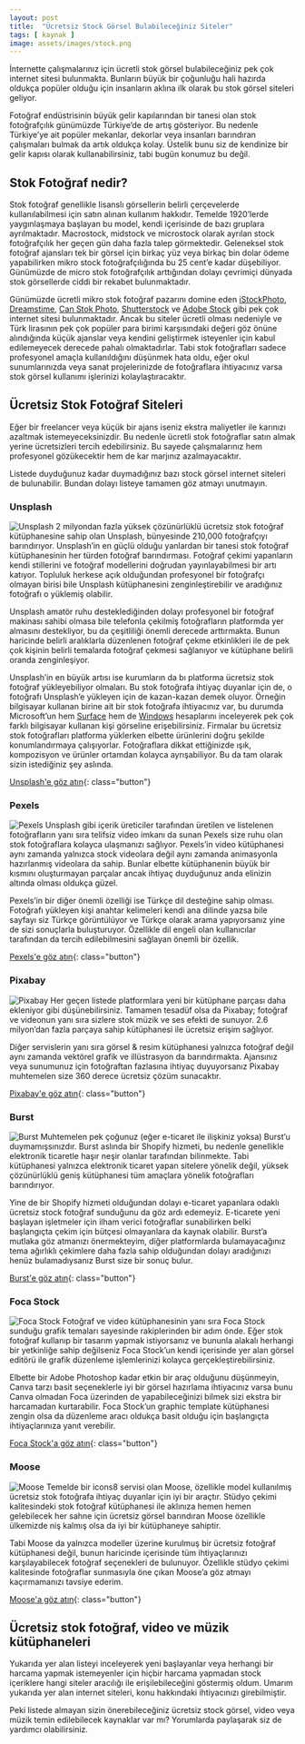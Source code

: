 ```yaml
---
layout: post
title:  "Ücretsiz Stock Görsel Bulabileceğiniz Siteler"
tags: [ kaynak ]
image: assets/images/stock.png
---
```

İnternette çalışmalarınız için ücretli stok görsel bulabileceğiniz pek çok internet sitesi bulunmakta. Bunların büyük bir çoğunluğu hali hazırda oldukça popüler olduğu için insanların aklına ilk olarak bu stok görsel siteleri geliyor.

Fotoğraf endüstrisinin büyük gelir kapılarından bir tanesi olan stok fotoğrafçılık günümüzde Türkiye’de de artış gösteriyor. Bu nedenle Türkiye’ye ait popüler mekanlar, dekorlar veya insanları barındıran çalışmaları bulmak da artık oldukça kolay. Üstelik bunu siz de kendinize bir gelir kapısı olarak kullanabilirsiniz, tabi bugün konumuz bu değil.

## Stok Fotoğraf nedir?
Stok fotoğraf genellikle lisanslı görsellerin belirli çerçevelerde kullanılabilmesi için satın alınan kullanım hakkıdır. Temelde 1920’lerde yaygınlaşmaya başlayan bu model, kendi içerisinde de bazı gruplara ayrılmaktadır. Macrostock, midstock ve microstock olarak ayrılan stock fotoğrafçılık her geçen gün daha fazla talep görmektedir. Geleneksel stok fotoğraf ajansları tek bir görsel için birkaç yüz veya birkaç bin dolar ödeme yapabilirken mikro stock fotoğrafçılığında bu 25 cent’e kadar düşebiliyor. Günümüzde de micro stok fotoğrafçılık arttığından dolayı çevrimiçi dünyada stok görsellerde ciddi bir rekabet bulunmaktadır.

Günümüzde ücretli mikro stok fotoğraf pazarını domine eden [iStockPhoto](https://www.istockphoto.com), [Dreamstime](https://www.dreamstime.com), [Can Stok Photo](https://www.canstockphoto.com), [Shutterstock](https://www.shutterstock.com) ve [Adobe Stock](https://stock.adobe.com) gibi pek çok internet sitesi bulunmaktadır. Ancak bu siteler ücretli olması nedeniyle ve Türk lirasının pek çok popüler para birimi karşısındaki değeri göz önüne alındığında küçük ajanslar veya kendini geliştirmek isteyenler için kabul edilemeyecek derecede pahalı olmaktadırlar. Tabi stok fotoğrafları sadece profesyonel amaçla kullanıldığını düşünmek hata oldu, eğer okul sunumlarınızda veya sanat projelerinizde de fotoğraflara ihtiyacınız varsa stok görsel kullanımı işlerinizi kolaylaştıracaktır.

## Ücretsiz Stok Fotoğraf Siteleri
Eğer bir freelancer veya küçük bir ajans iseniz ekstra maliyetler ile karınızı azaltmak istemeyeceksinizdir. Bu nedenle ücretli stok fotoğraflar satın almak yerine ücretsizleri tercih edebilirsiniz. Bu sayede çalışmalarınız hem profesyonel gözükecektir hem de kar marjınız azalmayacaktır.

Listede duyduğunuz kadar duymadığınız bazı stock görsel internet siteleri de bulunabilir. Bundan dolayı listeye tamamen göz atmayı unutmayın.

### Unsplash
![Unsplash](/assets/images/unsplash.png)
2 milyondan fazla yüksek çözünürlüklü ücretsiz stok fotoğraf kütüphanesine sahip olan Unsplash, bünyesinde 210,000 fotoğrafçıyı barındırıyor. Unsplash’in en güçlü olduğu yanlardan bir tanesi stok fotoğraf kütüphanesinin her türden fotoğraf barındırması. Fotoğraf çekimi yapanların kendi stillerini ve fotoğraf modellerini doğrudan yayınlayabilmesi bir artı katıyor. Topluluk herkese açık olduğundan profesyonel bir fotoğrafçı olmayan birisi bile Unsplash kütüphanesini zenginleştirebilir ve aradığınız fotoğrafı o yüklemiş olabilir.

Unsplash amatör ruhu desteklediğinden dolayı profesyonel bir fotoğraf makinası sahibi olmasa bile telefonla çekilmiş fotoğrafların platformda yer almasını destekliyor, bu da çeşitliliği önemli derecede arttırmakta. Bunun haricinde belirli aralıklarla düzenlenen fotoğraf çekme etkinlikleri ile de pek çok kişinin belirli temalarda fotoğraf çekmesi sağlanıyor ve kütüphane belirli oranda zenginleşiyor.

Unsplash’in en büyük artısı ise kurumların da bı platforma ücretsiz stok fotoğraf yükleyebiliyor olmaları. Bu stok fotoğrafa ihtiyaç duyanlar için de, o fotoğrafı Unsplash’e yükleyen için de kazan-kazan demek oluyor. Örneğin bilgisayar kullanan birine ait bir stok fotoğrafa ihtiyacınız var, bu durumda Microsoft’un hem [Surface](https://unsplash.com/@surface) hem de [Windows](https://unsplash.com/@windows) hesaplarını inceleyerek pek çok farklı bilgisayar kullanan kişi görseline erişebilirsiniz. Firmalar bu ücretsiz stok fotoğrafları platforma yüklerken elbette ürünlerini doğru şekilde konumlandırmaya çalışıyorlar. Fotoğraflara dikkat ettiğinizde ışık, kompozisyon ve ürünler ortamdan kolayca ayrışabiliyor. Bu da tam olarak sizin istediğiniz şey aslında.

[Unsplash'e göz atın](https://unsplash.com){: class="button"}

### Pexels
![Pexels](/assets/images/pexels.png)
Unsplash gibi içerik üreticiler tarafından üretilen ve listelenen fotoğrafların yanı sıra telifsiz video imkanı da sunan Pexels size  ruhu olan stok fotoğraflara kolayca ulaşmanızı sağlıyor. Pexels’in video kütüphanesi aynı zamanda yalnızca stock videolara değil aynı zamanda animasyonla hazırlanmış videolara da sahip. Bunlar elbette kütüphanenin büyük bir kısmını oluşturmayan parçalar ancak ihtiyaç duyduğunuz anda elinizin altında olması oldukça güzel.

Pexels’in bir diğer önemli özelliği ise Türkçe dil desteğine sahip olması. Fotoğrafı yükleyen kişi anahtar kelimeleri kendi ana dilinde yazsa bile sayfayı siz Türkçe görüntülüyor ve Türkçe olarak arama yapıyorsanız yine de sizi sonuçlarla buluşturuyor. Özellikle dil engeli olan kullanıcılar tarafından da tercih edilebilmesini sağlayan önemli bir özellik.

[Pexels'e göz atın](https://pexels.com){: class="button"}

### Pixabay
![Pixabay](/assets/images/pixabay.png)
Her geçen listede platformlara yeni bir kütüphane parçası daha ekleniyor gibi düşünebilirsiniz. Tamamen tesadüf olsa da Pixabay; fotoğraf ve videonun yanı sıra sizlere stok müzik ve ses efekti de sunuyor. 2.6 milyon’dan fazla parçaya sahip kütüphanesi ile ücretsiz erişim sağlıyor.

Diğer servislerin yanı sıra görsel & resim kütüphanesi yalnızca fotoğraf değil aynı zamanda vektörel grafik ve illüstrasyon da barındırmakta. Ajansınız veya sunumunuz için fotoğraftan fazlasına ihtiyaç duyuyorsanız Pixabay muhtemelen size 360 derece ücretsiz çözüm sunacaktır.

[Pixabay'e göz atın](https://pixabay.com){: class="button"}

### Burst
![Burst](/assets/images/burst.png)
Muhtemelen pek çoğunuz (eğer e-ticaret ile ilişkiniz yoksa) Burst’u duymamışsınızdır. Burst aslında bir Shopify hizmeti, bu nedenle genellikle elektronik ticaretle haşır neşir olanlar tarafından bilinmekte. Tabi kütüphanesi yalnızca elektronik ticaret yapan sitelere yönelik değil, yüksek çözünürlüklü geniş kütüphanesi tüm amaçlara yönelik fotoğrafları barındırıyor.

Yine de bir Shopify hizmeti olduğundan dolayı e-ticaret yapanlara odaklı ücretsiz stock fotoğraf sunduğunu da göz ardı edemeyiz. E-ticarete yeni başlayan işletmeler için ilham verici fotoğraflar sunabilirken belki başlangıçta çekim için bütçesi olmayanlara da kaynak olabilir. Burst’a mutlaka göz atmanızı önermekteyim, diğer platformlarda bulamayacağınız tema ağırlıklı çekimlere daha fazla sahip olduğundan dolayı aradığınızı henüz bulamadıysanız Burst size bir sonuç bulur.

[Burst'e göz atın](https://brust.shopify.com){: class="button"}

### Foca Stock
![Foca Stock](/assets/images/foca-stock.png)
Fotoğraf ve video kütüphanesinin yanı sıra Foca Stock sunduğu grafik temaları sayesinde rakiplerinden bir adım önde. Eğer stok fotoğraf kullanıp bir tasarım yapmak istiyorsanız ve bununla alakalı herhangi bir yetkinliğe sahip değilseniz Foca Stock’un kendi içerisinde yer alan görsel editörü ile grafik düzenleme işlemlerinizi kolayca gerçekleştirebilirsiniz.

Elbette bir Adobe Photoshop kadar etkin bir araç olduğunu düşünmeyin, Canva tarzı basit seçeneklerle iyi bir görsel hazırlama ihtiyacınız varsa bunu Canva olmadan Foca üzerinden de yapabileceğinizi bilmek sizi ekstra bir harcamadan kurtarabilir. Foca Stock’un graphic template kütüphanesi zengin olsa da düzenleme aracı oldukça basit olduğu için başlangıçta ihtiyaçlarınıza yanıt verebilir.

[Foca Stock'a göz atın](https://focastock.com){: class="button"}

### Moose
![Moose](/assets/images/moose.png)
Temelde bir icons8 servisi olan Moose, özellikle model kullanılmış ücretsiz stok fotoğrafa ihtiyaç duyanlar için iyi bir araçtır. Stüdyo çekimi kalitesindeki stok fotoğraf kütüphanesi ile aklınıza hemen hemen gelebilecek her sahne için ücretsiz görsel barındıran Moose özellikle ülkemizde niş kalmış olsa da iyi bir kütüphaneye sahiptir.

Tabi Moose da yalnızca modeller üzerine kurulmuş bir ücretsiz fotoğraf kütüphanesi değil, bunun haricinde içerisinde tüm ihtiyaçlarınızı karşılayabilecek fotoğraf seçenekleri de bulunuyor. Özellikle stüdyo çekimi kalitesinde fotoğraflar sunmasıyla öne çıkan Moose’a göz atmayı kaçırmamanızı tavsiye ederim.

[Moose'a göz atın](https://https://icons8.com/photos){: class="button"}

## Ücretsiz stok fotoğraf, video ve müzik kütüphaneleri
Yukarıda yer alan listeyi inceleyerek yeni başlayanlar veya herhangi bir harcama yapmak istemeyenler için hiçbir harcama yapmadan stock içeriklere hangi siteler aracılığı ile erişilebileceğini göstermiş oldum. Umarım yukarıda yer alan internet siteleri, konu hakkındaki ihtiyacınızı girebilmiştir.

Peki listede almayan sizin önerebileceğiniz ücretsiz stock görsel, video veya müzik temin edilebilecek kaynaklar var mı? Yorumlarda paylaşarak siz de yardımcı olabilirsiniz.